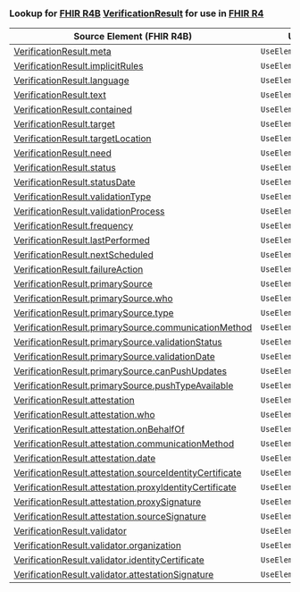 ### Lookup for [FHIR R4B](https://hl7.org/fhir/R4B/) [VerificationResult](https://hl7.org/fhir/R4B/VerificationResult.html) for use in [FHIR R4](https://hl7.org/fhir/R4/)

| Source Element (FHIR R4B) | Usage | Target |
| -------------- | ----- | ------ |
| [VerificationResult.meta](https://hl7.org/fhir/R4B/VerificationResult.html#resource) | `UseElementSameName` | [VerificationResult.meta](https://hl7.org/fhir/R4/VerificationResult.html#resource) |
| [VerificationResult.implicitRules](https://hl7.org/fhir/R4B/VerificationResult.html#resource) | `UseElementSameName` | [VerificationResult.implicitRules](https://hl7.org/fhir/R4/VerificationResult.html#resource) |
| [VerificationResult.language](https://hl7.org/fhir/R4B/VerificationResult.html#resource) | `UseElementSameName` | [VerificationResult.language](https://hl7.org/fhir/R4/VerificationResult.html#resource) |
| [VerificationResult.text](https://hl7.org/fhir/R4B/VerificationResult.html#resource) | `UseElementSameName` | [VerificationResult.text](https://hl7.org/fhir/R4/VerificationResult.html#resource) |
| [VerificationResult.contained](https://hl7.org/fhir/R4B/VerificationResult.html#resource) | `UseElementSameName` | [VerificationResult.contained](https://hl7.org/fhir/R4/VerificationResult.html#resource) |
| [VerificationResult.target](https://hl7.org/fhir/R4B/VerificationResult.html#resource) | `UseElementSameName` | [VerificationResult.target](https://hl7.org/fhir/R4/VerificationResult.html#resource) |
| [VerificationResult.targetLocation](https://hl7.org/fhir/R4B/VerificationResult.html#resource) | `UseElementSameName` | [VerificationResult.targetLocation](https://hl7.org/fhir/R4/VerificationResult.html#resource) |
| [VerificationResult.need](https://hl7.org/fhir/R4B/VerificationResult.html#resource) | `UseElementSameName` | [VerificationResult.need](https://hl7.org/fhir/R4/VerificationResult.html#resource) |
| [VerificationResult.status](https://hl7.org/fhir/R4B/VerificationResult.html#resource) | `UseElementSameName` | [VerificationResult.status](https://hl7.org/fhir/R4/VerificationResult.html#resource) |
| [VerificationResult.statusDate](https://hl7.org/fhir/R4B/VerificationResult.html#resource) | `UseElementSameName` | [VerificationResult.statusDate](https://hl7.org/fhir/R4/VerificationResult.html#resource) |
| [VerificationResult.validationType](https://hl7.org/fhir/R4B/VerificationResult.html#resource) | `UseElementSameName` | [VerificationResult.validationType](https://hl7.org/fhir/R4/VerificationResult.html#resource) |
| [VerificationResult.validationProcess](https://hl7.org/fhir/R4B/VerificationResult.html#resource) | `UseElementSameName` | [VerificationResult.validationProcess](https://hl7.org/fhir/R4/VerificationResult.html#resource) |
| [VerificationResult.frequency](https://hl7.org/fhir/R4B/VerificationResult.html#resource) | `UseElementSameName` | [VerificationResult.frequency](https://hl7.org/fhir/R4/VerificationResult.html#resource) |
| [VerificationResult.lastPerformed](https://hl7.org/fhir/R4B/VerificationResult.html#resource) | `UseElementSameName` | [VerificationResult.lastPerformed](https://hl7.org/fhir/R4/VerificationResult.html#resource) |
| [VerificationResult.nextScheduled](https://hl7.org/fhir/R4B/VerificationResult.html#resource) | `UseElementSameName` | [VerificationResult.nextScheduled](https://hl7.org/fhir/R4/VerificationResult.html#resource) |
| [VerificationResult.failureAction](https://hl7.org/fhir/R4B/VerificationResult.html#resource) | `UseElementSameName` | [VerificationResult.failureAction](https://hl7.org/fhir/R4/VerificationResult.html#resource) |
| [VerificationResult.primarySource](https://hl7.org/fhir/R4B/VerificationResult.html#resource) | `UseElementSameName` | [VerificationResult.primarySource](https://hl7.org/fhir/R4/VerificationResult.html#resource) |
| [VerificationResult.primarySource.who](https://hl7.org/fhir/R4B/VerificationResult.html#resource) | `UseElementSameName` | [VerificationResult.primarySource.who](https://hl7.org/fhir/R4/VerificationResult.html#resource) |
| [VerificationResult.primarySource.type](https://hl7.org/fhir/R4B/VerificationResult.html#resource) | `UseElementSameName` | [VerificationResult.primarySource.type](https://hl7.org/fhir/R4/VerificationResult.html#resource) |
| [VerificationResult.primarySource.communicationMethod](https://hl7.org/fhir/R4B/VerificationResult.html#resource) | `UseElementSameName` | [VerificationResult.primarySource.communicationMethod](https://hl7.org/fhir/R4/VerificationResult.html#resource) |
| [VerificationResult.primarySource.validationStatus](https://hl7.org/fhir/R4B/VerificationResult.html#resource) | `UseElementSameName` | [VerificationResult.primarySource.validationStatus](https://hl7.org/fhir/R4/VerificationResult.html#resource) |
| [VerificationResult.primarySource.validationDate](https://hl7.org/fhir/R4B/VerificationResult.html#resource) | `UseElementSameName` | [VerificationResult.primarySource.validationDate](https://hl7.org/fhir/R4/VerificationResult.html#resource) |
| [VerificationResult.primarySource.canPushUpdates](https://hl7.org/fhir/R4B/VerificationResult.html#resource) | `UseElementSameName` | [VerificationResult.primarySource.canPushUpdates](https://hl7.org/fhir/R4/VerificationResult.html#resource) |
| [VerificationResult.primarySource.pushTypeAvailable](https://hl7.org/fhir/R4B/VerificationResult.html#resource) | `UseElementSameName` | [VerificationResult.primarySource.pushTypeAvailable](https://hl7.org/fhir/R4/VerificationResult.html#resource) |
| [VerificationResult.attestation](https://hl7.org/fhir/R4B/VerificationResult.html#resource) | `UseElementSameName` | [VerificationResult.attestation](https://hl7.org/fhir/R4/VerificationResult.html#resource) |
| [VerificationResult.attestation.who](https://hl7.org/fhir/R4B/VerificationResult.html#resource) | `UseElementSameName` | [VerificationResult.attestation.who](https://hl7.org/fhir/R4/VerificationResult.html#resource) |
| [VerificationResult.attestation.onBehalfOf](https://hl7.org/fhir/R4B/VerificationResult.html#resource) | `UseElementSameName` | [VerificationResult.attestation.onBehalfOf](https://hl7.org/fhir/R4/VerificationResult.html#resource) |
| [VerificationResult.attestation.communicationMethod](https://hl7.org/fhir/R4B/VerificationResult.html#resource) | `UseElementSameName` | [VerificationResult.attestation.communicationMethod](https://hl7.org/fhir/R4/VerificationResult.html#resource) |
| [VerificationResult.attestation.date](https://hl7.org/fhir/R4B/VerificationResult.html#resource) | `UseElementSameName` | [VerificationResult.attestation.date](https://hl7.org/fhir/R4/VerificationResult.html#resource) |
| [VerificationResult.attestation.sourceIdentityCertificate](https://hl7.org/fhir/R4B/VerificationResult.html#resource) | `UseElementSameName` | [VerificationResult.attestation.sourceIdentityCertificate](https://hl7.org/fhir/R4/VerificationResult.html#resource) |
| [VerificationResult.attestation.proxyIdentityCertificate](https://hl7.org/fhir/R4B/VerificationResult.html#resource) | `UseElementSameName` | [VerificationResult.attestation.proxyIdentityCertificate](https://hl7.org/fhir/R4/VerificationResult.html#resource) |
| [VerificationResult.attestation.proxySignature](https://hl7.org/fhir/R4B/VerificationResult.html#resource) | `UseElementSameName` | [VerificationResult.attestation.proxySignature](https://hl7.org/fhir/R4/VerificationResult.html#resource) |
| [VerificationResult.attestation.sourceSignature](https://hl7.org/fhir/R4B/VerificationResult.html#resource) | `UseElementSameName` | [VerificationResult.attestation.sourceSignature](https://hl7.org/fhir/R4/VerificationResult.html#resource) |
| [VerificationResult.validator](https://hl7.org/fhir/R4B/VerificationResult.html#resource) | `UseElementSameName` | [VerificationResult.validator](https://hl7.org/fhir/R4/VerificationResult.html#resource) |
| [VerificationResult.validator.organization](https://hl7.org/fhir/R4B/VerificationResult.html#resource) | `UseElementSameName` | [VerificationResult.validator.organization](https://hl7.org/fhir/R4/VerificationResult.html#resource) |
| [VerificationResult.validator.identityCertificate](https://hl7.org/fhir/R4B/VerificationResult.html#resource) | `UseElementSameName` | [VerificationResult.validator.identityCertificate](https://hl7.org/fhir/R4/VerificationResult.html#resource) |
| [VerificationResult.validator.attestationSignature](https://hl7.org/fhir/R4B/VerificationResult.html#resource) | `UseElementSameName` | [VerificationResult.validator.attestationSignature](https://hl7.org/fhir/R4/VerificationResult.html#resource) |
